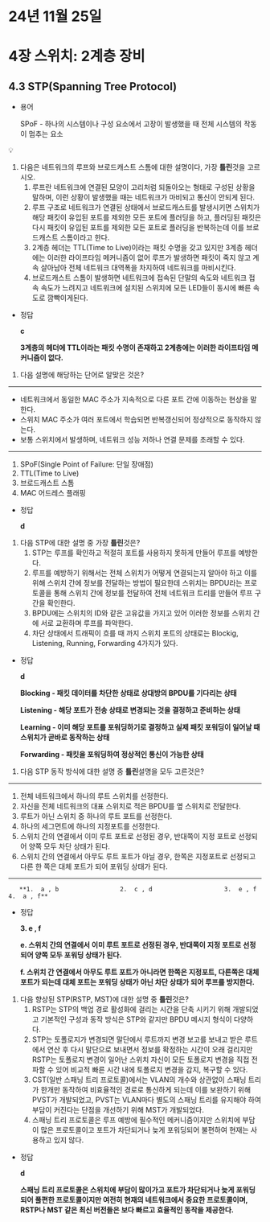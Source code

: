 # 24년 11월 25일

# 4장 스위치: 2계층 장비

## 4.3 STP(Spanning Tree Protocol)

- 용어

  SPoF - 하나의 시스템이나 구성 요소에서 고장이 발생했을 때 전체 시스템의 작동이 멈추는 요소


<aside>
💡

1. 다음은 네트워크의 루프와 브로드캐스트 스톰에 대한 설명이다, 가장 **틀린**것을 고르시오.
    1. 루프란 네트워크에 연결된 모양이 고리처럼 되돌아오는 형태로 구성된 상황을 말하며, 이런 상황이 발생했을 때는 네트워크가 마비되고 통신이 안되게 된다.
    2. 루프 구조로 네트워크가 연결된 상태에서 브로드캐스트를 발생시키면 스위치가 해당 패킷이 유입된 포트를 제외한 모든 포트에 플러딩을 하고, 플러딩된 패킷은 다시 패킷이 유입된 포트를 제외한 모든 포트로 플러딩을 반복하는데 이를 브로드캐스트 스톰이라고 한다.
    3. 2계층 헤더는 TTL(Time to Live)이라는 패킷 수명을 갖고 있지만 3계층 헤더에는 이러한 라이프타임 메커니즘이 없어 루프가 발생하면 패킷이 죽지 않고 계속 살아남아 전체 네트워크 대역폭을 차지하여 네트워크를 마비시킨다.
    4. 브로드캐스트 스톰이 발생하면 네트워크에 접속된 단말의 속도와 네트워크 접속 속도가 느려지고 네트워크에 설치된 스위치에 모든 LED들이 동시에 빠른 속도로 깜빡이게된다.
- 정답

  **c**

  **3계층의 헤더에 TTL이라는 패킷 수명이 존재하고 2계층에는 이러한 라이프타임 메커니즘이 없다.**


1. 다음 설명에 해당하는 단어로 알맞은 것은?

---

- 네트워크에서 동일한 MAC 주소가 지속적으로 다른 포트 간에 이동하는 현상을 말한다.
- 스위치 MAC 주소가 여러 포트에서 학습되면 반복갱신되어 정상적으로 동작하지 않는다.
- 보통 스위치에서 발생하며, 네트워크 성능 저하나 연결 문제를 초래할 수 있다.

---

1. SPoF(Single Point of Failure: 단일 장애점)
2. TTL(Time to Live)
3. 브로드캐스트 스톰
4. MAC 어드레스 플래핑
- 정답

  **d**


1. 다음 STP에 대한 설명 중 가장 **틀린**것은?
    1. STP는 루프를 확인하고 적절히 포트를 사용하지 못하게 만들어 루프를 예방한다.
    2. 루프를 예방하기 위해서는 전체 스위치가 어떻게 연결되는지 알아야 하고 이를 위해 스위치 간에 정보를 전달하는 방법이 필요한데 스위치는 BPDU라는 프로토콜을 통해 스위치 간에 정보를 전달하여 전체 네트워크 트리를 만들어 루프 구간을 확인한다.
    3. BPDU에는 스위치의 ID와 같은 고유값을 가지고 있어 이러한 정보를 스위치 간에 서로 교환하며 루프를 파악한다.
    4. 차단 상태에서 트래픽이 흐를 때 까지 스위치 포트의 상태로는 Blockig, Listening, Running, Forwarding 4가지가 있다.
- 정답

  **d**

  **Blocking - 패킷 데이터를 차단한 상태로 상대방의 BPDU를 기다리는 상태**

  **Listening - 해당 포트가 전송 상태로 변경되는 것을 결정하고 준비하는 상태**

  **Learning - 이미 해당 포트를 포워딩하기로 결정하고 실제 패킷 포워딩이 일어날 때 스위치가 곧바로 동작하는 상태**

  **Forwarding - 패킷을 포워딩하여 정상적인 통신이 가능한 상태**


1. 다음 STP 동작 방식에 대한 설명 중 **틀린**설명을 모두 고른것은?

---

1. 전체 네트워크에서 하나의 루트 스위치를 선정한다.
2. 자신을 전체 네트워크의 대표 스위치로 적은 BPDU를 옆 스위치로 전달한다.
3. 루트가 아닌 스위치 중 하나의 루트 포트를 선정한다.
4. 하나의 세그먼트에 하나의 지정포트를 선정한다.
5. 스위치 간의 연결에서 이미 루트 포트로 선정된 경우, 반대쪽이 지정 포트로 선정되어 양쪽 모두 차단 상태가 된다.
6. 스위치 간의 연결에서 아무도 루트 포트가 아닐 경우, 한쪽은 지정포트로 선정되고 다른 한 쪽은 대체 포트가 되어 포워딩 상태가 된다.

---

       **1.  a , b                 2.  c , d                    3.  e , f                       4.  a , f**

- 정답

  **3. e , f**

  **e. 스위치 간의 연결에서 이미 루트 포트로 선정된 경우, 반대쪽이 지정 포트로 선정되어 양쪽 모두 포워딩 상태가 된다.**

  **f. 스위치 간 연결에서 아무도 루트 포트가 아니라면 한쪽은 지정포트, 다른쪽은 대체 포트가 되는데 대체 포트는 포워딩 상태가 아닌 차단 상태가 되어 루프를 방지한다.**


1. 다음 향상된 STP(RSTP, MST)에 대한 설명 중 **틀린**것은?
    1. RSTP는 STP의 백업 경로 활성화에 걸리는 시간을 단축 시키기 위해 개발되었고 기본적인 구성과 동작 방식은 STP와 같지만 BPDU 메시지 형식이 다양하다.
    2. STP는 토폴로지가 변경되면 말단에서 루트까지 변경 보고를 보내고 받은 루트에서 연산 후 다시 말단으로 보내면서 정보를 확정하는 시간이 오래 걸리지만 RSTP는 토폴로지 변경이 일어난 스위치 자신이 모든 토폴로지 변경을 직접 전파할 수 있어 비교적 빠른 시간 내에 토폴로지 변경을 감지, 복구할 수 있다.
    3. CST(일반 스패닝 트리 프로토콜)에서는 VLAN의 개수와 상관없이 스패닝 트리가 한개만 동작하여 비효율적인 경로로 통신하게 되는데 이를 보완하기 위해 PVST가 개발되었고, PVST는 VLAN마다 별도의 스패닝 트리를 유지해야 하여 부담이 커진다는 단점을 개선하기 위해 MST가 개발되었다.
    4. 스패닝 트리 프로토콜은 루프 예방에 필수적인 메커니즘이지만 스위치에 부담이 많은 프로토콜이고 포트가 차단되거나 늦게 포워딩되어 불편하여 현재는 사용하고 있지 않다.
- 정답

  **d**

  **스패닝 트리 프로토콜은 스위치에 부담이 많이가고 포트가 차단되거나 늦게 포워딩되어 풀편한 프로토콜이지만 여전히 현재의 네트워크에서 중요한 프로토콜이며, RSTP나 MST 같은 최신 버전들은 보다 빠르고 효율적인 동작을 제공한다.**

</aside>